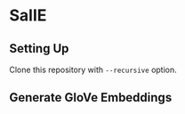 SalIE
=====


Setting Up
----------

Clone this repository with `--recursive` option.




Generate GloVe Embeddings
-------------------------

